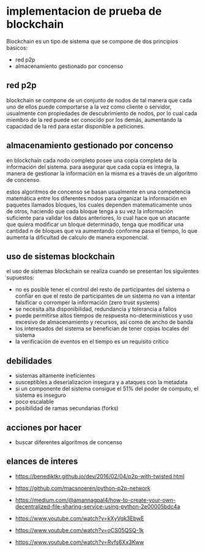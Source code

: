 # implementacion de prueba de blockchain

Blockchain es un tipo de sistema que se compone de dos principios basicos:

- red p2p
- almacenamiento gestionado por concenso

## red p2p

blockchain se compone de un conjunto de nodos de tal manera que cada uno de ellos
puede comportarse a la vez como cliente o servidor, usualmente con propiedades de
descubrimiento de nodos, por lo cual cada miembro de la red puede ser conocido por
los demás, aumentando la capacidad de la red para estar disponible a peticiones.

## almacenamiento gestionado por concenso

en blockchain cada nodo completo posee una copia completa de la información del
sistema. para asegurar que cada copia es integra, la manera de gestionar la
información en la misma es a través de un algoritmo de concenso.

estos algoritmos de concenso se basan usualmente en una competencia matemática
entre los diferentes nodos para organizar la información en paquetes llamados
bloques, los cuales dependen matematicamente unos de otros, haciendo que cada
bloque tenga a su vez la información suficiente para validar los datos anteriores,
lo cual hace que un atacante que quiera modificar un bloque determinado, tenga
que modificar una cantidad _n_ de bloques que va aumentando conforme pasa el tiempo,
lo que aumenta la dificultad de calculo de manera exponencial.


## uso de sistemas blockchain

el uso de sistemas blockchain se realiza cuando se presentan los siguientes
supuestos:

- no es posible tener el control del resto de participantes del sistema o
confiar en que el resto de participantes de un sistema no van a intentar
falsificar o corromper la información (zero trust systems)
- se necesita alta disponibilidad, redundancia y tolerancia a fallos
- puede permitirse altos tiempos de respuesta no-deterministicos y uso excesivo
de almacenamiento y recursos, así como de ancho de banda
- los interesados del sistema se benefician de tener copias locales del sistema
- la verificación de eventos en el tiempo es un requisito critico

## debilidades

- sistemas altamente ineficientes
- susceptibles a deserializacion insegura y a ataques con la metadata
- si un componente del sistema consigue el 51% del poder de computo, el sistema es inseguro
- poco escalable
- posibilidad de ramas secundarias (forks)


## acciones por hacer

- buscar diferentes algoritmos de concenso

## elances de interes

- https://benediktkr.github.io/dev/2016/02/04/p2p-with-twisted.html
- https://github.com/macsnoeren/python-p2p-network

- https://medium.com/@amannagpal4/how-to-create-your-own-decentralized-file-sharing-service-using-python-2e00005bdc4a
- https://www.youtube.com/watch?v=kXyVqk3EbwE
- https://www.youtube.com/watch?v=oCS05QSQ-1k
- https://www.youtube.com/watch?v=Rvfs6Xx3Kww
